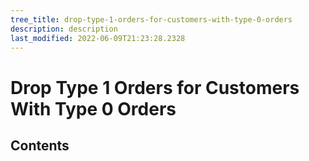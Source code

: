 ```yaml
---
tree_title: drop-type-1-orders-for-customers-with-type-0-orders
description: description
last_modified: 2022-06-09T21:23:28.2328
---
```


# Drop Type 1 Orders for Customers With Type 0 Orders

## Contents
